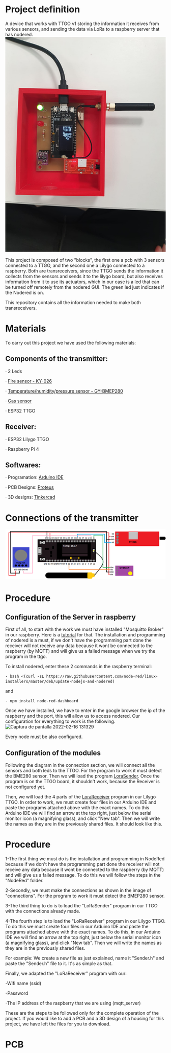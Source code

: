 # Project definition
A device that works with TTGO v1 storing the information it receives from various sensors, and sending the data via LoRa to a raspberry server that has nodered. 
![ProjectWithNoCase](https://github.com/Ariadna2002/FLora-Comunica2/blob/main/Images/ProjectWithNoCase.jpeg)

This project is composed of two "blocks", the first one a pcb with 3 sensors connected to a TTGO, and the second one a Lilygo connected to a raspberry. Both are transreceivers, since the TTGO sends the information it collects from the sensors and sends it to the lilygo board, but also receives information from it to use its actuators, which in our case is a led that can be turned off remotely from the nodered GUI. The green led just indicates if the Nodered is on.

This repository contains all the information needed to make both transreceivers.

# Materials
To carry out this project we have used the following materials:

## Components of the transmitter:

· 2 Leds 

· [Fire sensor - KY-026](https://hobbyking.com/es_es/keyes-flame-sensor-module-for-arduino.html?wrh_pdp=7&countrycode=ES&gclid=Cj0KCQiA3rKQBhCNARIsACUEW_a4FJTaPsVnPIupxuU-vIrrFga68_RIqFARL68YgrhCmGbWckRRJigaAnNfEALw_wcB)

· [Temperature/humidity/pressure sensor - GY-BMEP280](https://es.aliexpress.com/item/1005003089223378.html?gatewayAdapt=glo2esp&_randl_currency=EUR&_randl_shipto=ES&src=google&aff_fcid=63d0ffc3a82642d5a0fcf167d65251ed-1645005589147-05136-UneMJZVf&aff_fsk=UneMJZVf&aff_platform=aaf&sk=UneMJZVf&aff_trace_key=63d0ffc3a82642d5a0fcf167d65251ed-1645005589147-05136-UneMJZVf&terminal_id=974d9b7ff4e5452b8d3eb89935d3f2a6)

· [Gas sensor](https://www.smart-prototyping.com/MQ-9-carbon-monoxide,-combustible-gas-sensor-detection-alarm-module.html)

· ESP32 TTGO

## Receiver:

· ESP32 Lilygo TTGO

· Raspberry Pi 4

## Softwares:

· Programation: [Arduino IDE](https://www.arduino.cc/)

· PCB Designs: [Proteus](https://componentsearchengine.com/library/proteus?gclid=Cj0KCQiA3rKQBhCNARIsACUEW_aY6RcRdgSPUMMehsdv-Bzp3LncFmYT_sYbc0FBilARIvG0W2LUSLcaAgRlEALw_wcB)

· 3D designs: [Tinkercad](https://www.tinkercad.com/dashboard)


# Connections of the transmitter
![Image1](https://github.com/Ariadna2002/FLora-Comunica2/blob/main/Schematic.png)

# Procedure 

## Configuration of the Server in raspberry

First of all, to start with the work we must have installed "Mosquitto Broker" in our raspberry. Here is a [tutorial](https://domotuto.com/instalacion-de-mosquitto-mqtt-broker-en-raspberry-pi/) for that. The installation and programming of nodered is a must, if we don't have the programming part done the receiver will not receive any data because it wont be connected to the raspberry (by MQTT) and will give us a failed message when we try the program in the ttgo. 

To install nodered, enter these 2 commands in the raspberry terminal:
```
- bash <(curl -sL https://raw.githubusercontent.com/node-red/linux-installers/master/deb/update-nodejs-and-nodered)
```
and 
```
- npm install node-red-dashboard
```
Once we have installed, we have to enter in the google browser the ip of the raspberry and the port, this will allow us to access nodered. Our configuration for everything to work is the following.
![Captura de pantalla 2022-02-16 131329](https://user-images.githubusercontent.com/99401726/154263679-7e6f2584-875b-4944-b4a6-73cab04c53bf.png)

Every node must be also configured. 

## Configuration of the modules

Following the diagram in the connection section, we will connect all the sensors and both leds to the TTGO. For the program to work it must detect the BME280 sensor. Then we will load the program [LoraSender](https://github.com/Ariadna2002/FLora-Comunica2/tree/main/LoRaSender). Once the program is on the TTGO board, it shouldn't work, because the Receiver is not configured yet.

Then, we will load the 4 parts of the [LoraReceiver](https://github.com/Ariadna2002/FLora-Comunica2/tree/main/LoRaReceiver) program in our Lilygo TTGO. In order to work, we must create four files in our Arduino IDE and paste the programs attached above with the exact names.  To do this Arduino IDE we will find an arrow at the top right, just below the serial monitor icon (a magnifying glass), and click "New tab". Then we will write the names as they are in the previously shared files. It should look like this. 

# Procedure

1-The first thing we must do is the installation and programming in NodeRed because if we don't have the programming part done the receiver will not receive any data because it wont be connected to the raspberry (by MQTT) and will give us a failed message. To do this we will follow the steps in the "NodeRed" folder.

2-Secondly, we must make the connections as shown in the image of "connections". For the program to work it must detect the BMEP280 sensor.

3-The third thing to do is to load the "LoRaSender" program in our TTGO with the connections already made.

4-The fourth step is to load the "LoRaReceiver" program in our Lilygo TTGO. To do this we must create four files in our Arduino IDE and paste the programs attached above with the exact names.
To do this, in our Arduino IDE we will find an arrow at the top right, just below the serial monitor icon (a magnifying glass), and click "New tab". Then we will write the names as they are in the previously shared files.

For example:
We create a new file as just explained, name it "Sender.h" and paste the "Sender.h" file to it. 
It's as simple as that.

Finally, we adapted the "LoRaReceiver" program with our:

-Wifi name (ssid)

-Password

-The IP address of the raspberry that we are using (mqtt_server)

These are the steps to be followed only for the complete operation of the project. If you would like to add a PCB and a 3D design of a housing for this project, we have left the files for you to download. 

# PCB 
